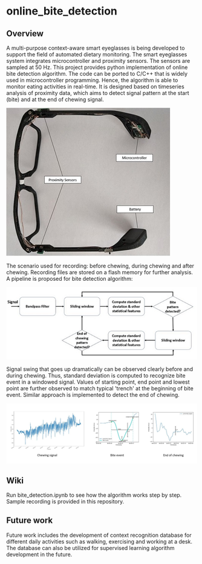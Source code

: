 # online_bite_detection

## Overview
A multi-purpose context-aware smart eyeglasses is being developed to support the field of automated dietary monitoring. The smart eyeglasses system integrates microcontroller and proximity sensors. The sensors are sampled at 50 Hz.  This project provides python implementation of online bite detection algorithm. The code can be ported to C/C++ that is widely used in microcontroller programming. Hence, the algorithm is able to monitor eating activities in real-time. It is designed based on timeseries analysis of proximity data, which aims to detect signal pattern at the start (bite) and at the end of chewing signal. 

![An image](images/eyeglasses.JPG)<!-- .element height="50%" width="50%" -->

The scenario used for recording: before chewing, during chewing and after chewing. Recording files are stored on a flash memory for further analysis. A pipeline is proposed for bite detection algorithm:

![An image](images/pipeline.JPG)<!-- .element height="10%" width="10%" -->

Signal swing that goes up dramatically can be observed clearly before and during chewing. Thus, standard deviation is computed to recognize bite event in a windowed signal. Values of starting point, end point and lowest point are further observed to match typical 'trench' at the beginning of bite event. Similar approach is implemented to detect the end of chewing.

![An image](images/signal.JPG)<!-- .element height="10%" width="10%" -->


## Wiki
Run bite_detection.ipynb to see how the algorithm works step by step. Sample recording is provided in this repository.

## Future work

Future work includes the development of context recognition database for different daily activities such as walking, exercising and working at a desk. The database can also be utilized for supervised learning algorithm development in the future.
